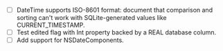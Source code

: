 - [ ] DateTime supports ISO-8601 format: document that comparison and sorting can't work with SQLite-generated values like CURRENT_TIMESTAMP.
- [ ] Test edited flag with Int property backed by a REAL database column.
- [ ] Add support for NSDateComponents.
